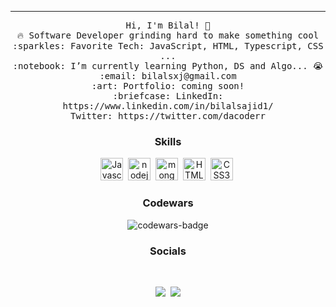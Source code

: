 <hr></hr>
<p align="center">
  <samp>
    Hi, I'm Bilal! 👋 <br>
    🔥 Software Developer grinding hard to make something cool  <br>
    :sparkles: Favorite Tech: JavaScript, HTML, Typescript, CSS ... <br>
    :notebook: I’m currently learning Python, DS and Algo... 😭  <br>
    :email:	bilalsxj@gmail.com <br>
    :art: Portfolio: coming soon! <br>
    :briefcase: LinkedIn: https://www.linkedin.com/in/bilalsajid1/ <br>
                Twitter: https://twitter.com/dacoderr
  </samp>
</p>


<h3 align="center">Skills</h1>
<p align="center">
<a href="https://developer.mozilla.org/en-US/docs/Web/JavaScript" target="_blank" rel="noreferrer"><img src="https://raw.githubusercontent.com/danielcranney/readme-generator/main/public/icons/skills/javascript-colored.svg" width="36" height="36" alt="Javascript" /></a>&nbsp;
<a href="https://nodejs.org/" target="_blank" rel="noreferrer"><img src="https://raw.githubusercontent.com/danielcranney/readme-generator/main/public/icons/skills/nodejs-colored.svg" width="36" height="36" alt="nodejs" /></a></a>&nbsp;
<!-- <a href="https://expressjs.com/" target="_blank" rel="noreferrer"><img src="https://raw.githubusercontent.com/danielcranney/readme-generator/main/public/icons/skills/Expressjs-colored.svg" width="36" height="36" alt="expressjs" /></a></a>&nbsp; -->
<a href="https://mongodb.com/" target="_blank" rel="noreferrer"><img src="https://raw.githubusercontent.com/danielcranney/readme-generator/main/public/icons/skills/mongodb-colored.svg" width="36" height="36" alt="mongodb" /></a></a>&nbsp;
<a href="https://developer.mozilla.org/en-US/docs/Glossary/HTML5" target="_blank" rel="noreferrer"><img src="https://raw.githubusercontent.com/danielcranney/readme-generator/main/public/icons/skills/html5-colored.svg" width="36" height="36" alt="HTML5" /></a>&nbsp;
<a href="https://www.w3.org/TR/CSS/#css" target="_blank" rel="noreferrer"><img src="https://raw.githubusercontent.com/danielcranney/readme-generator/main/public/icons/skills/css3-colored.svg" width="36" height="36" alt="CSS3" /></a>&nbsp;
<h3 align="center">Codewars</h1>
</div>
<div align="center">
  <img src="https://www.codewars.com/users/dacoderr/badges/large" alt="codewars-badge">
</div>
<h3 align="center">Socials</h1>
<br>
<p align="center" 
<a href="https://twitter.com/dacoderr" target="_blank" rel="noreferrer"><img
src="https://img.shields.io/twitter/follow/dacoderr?logo=twitter&style=for-the-badge&color=84cc16&labelColor=1c1917"
/></a>&nbsp;&nbsp;<a href="https://www.github.com/dacoderr" target="_blank" rel="noreferrer"><img
src="https://img.shields.io/github/followers/dacoderr?logo=github&style=for-the-badge&color=84cc16&labelColor=1c1917" /></a>
<br>
<br>


